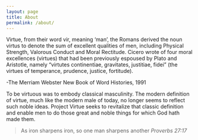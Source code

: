 ```yaml
---
layout: page
title: About
permalink: /about/
---
```


Virtue, from their word vir, meaning ‘man’, the Romans derived the noun virtus to denote the sum of excellent qualities of men, including Physical Strength, Valorous Conduct and Moral Rectitude.  Cicero wrote of four moral excellences (virtues) that had been previously espoused by Plato and Aristotle, namely “virtutes continentiae, gravitates, justitiae, fidei” (the virtues of temperance, prudence, justice, fortitude).

-The Merriam Webster New Book of Word Histories, 1991
 
To be virtuous was to embody classical masculinity.  The modern definition of virtue, much like the modern male of today, no longer seems to reflect such noble ideas.  Project Virtue seeks to revitalize that classic definition and enable men to do those great and noble things for which God hath made them. 

<blockquote>
   As iron sharpens iron, so one man sharpens another
    <cite>Proverbs 27:17</cite>
</blockquote>